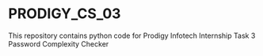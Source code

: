 # PRODIGY_CS_03
This repository contains python code for Prodigy Infotech Internship Task 3 Password Complexity Checker
